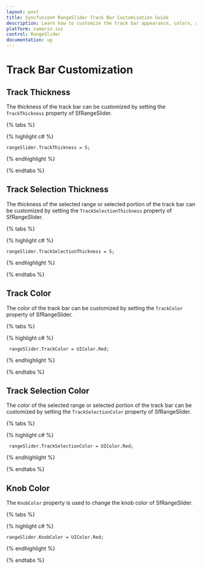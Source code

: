 ```yaml
---
layout: post
title: Syncfusion® RangeSlider Track Bar Customization Guide
description: Learn how to customize the track bar appearance, colors, and visual styling of SfRangeSlider control in Xamarin.iOS
platform: xamarin.ios
control: RangeSlider
documentation: ug
---
```


# Track Bar Customization

## Track Thickness

The thickness of the track bar can be customized by setting the `TrackThickness` property of SfRangeSlider.

{% tabs %}

{% highlight c# %}

	rangeSlider.TrackThickness = 5;

{% endhighlight %}

{% endtabs %}

## Track Selection Thickness

The thickness of the selected range or selected portion of the track bar can be customized by setting the `TrackSelectionThickness` property of SfRangeSlider.

{% tabs %}

{% highlight c# %}

	rangeSlider.TrackSelectionThickness = 5;

{% endhighlight %}

{% endtabs %}

## Track Color

The color of the track bar can be customized by setting the `TrackColor` property of SfRangeSlider.

{% tabs %}

{% highlight c# %}

	 rangeSlider.TrackColor = UIColor.Red;

{% endhighlight %}

{% endtabs %}

## Track Selection Color

The color of the selected range or selected portion of the track bar can be customized by setting the `TrackSelectionColor` property of SfRangeSlider.

{% tabs %}

{% highlight c# %}

	 rangeSlider.TrackSelectionColor = UIColor.Red;

{% endhighlight %}

{% endtabs %}

## Knob Color

The `KnobColor` property is used to change the knob color of SfRangeSlider.

{% tabs %}

{% highlight c# %}

    rangeSlider.KnobColor = UIColor.Red;

{% endhighlight %}

{% endtabs %}

